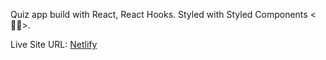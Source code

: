 Quiz app build with React, React Hooks. Styled with Styled Components <💅🏾>.

Live Site URL: [Netlify](https://any2h-quizzical.netlify.app/)
